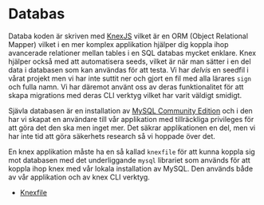 # Databas

Databa koden är skriven med [KnexJS](http://knexjs.org/) vilket är en ORM (Object Relational Mapper) vilket i en mer komplex
applikation hjälper dig koppla ihop avancerade relationer mellan tables i en SQL databas mycket enklare. Knex hjälper också med
att automatisera seeds, vilket är när man sätter i en del data i databasen som kan användas för att testa. Vi har *delvis*
en seedfil i vårat projekt men vi har inte suttit ner och gjort en fil med alla lärares `sign` och fulla namn. Vi har
däremot använt oss av deras funktionalitet för att skapa migrations med deras CLI verktyg vilket har varit väldigt smidigt.

Sjävla databasen är en installation av [MySQL Community Edition](https://dev.mysql.com/downloads/mysql/) och i den har vi
skapat en användare till vår applikation med tillräckliga privileges för att göra det den ska men inget mer. Det säkrar
applikationen en del, men vi har inte tid att göra säkerhets research så vi hoppade över det.

En knex applikation måste ha en så kallad `knexfile` för att kunna koppla sig mot databasen med det underliggande `mysql`
librariet som används för att koppla ihop knex med vår lokala installation av MySQL. Den används både av vår applikation och
av knex CLI verktyg.

- [Knexfile](./knexfile.md)
